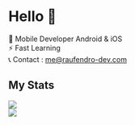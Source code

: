 # Hello 👋

💼  Mobile Developer Android & iOS</br>
⚡   Fast Learning</br>
📞  Contact : me@raufendro-dev.com

## My Stats
<p align="left">
<img src=https://github-readme-stats.vercel.app/api/top-langs/?username=raufendro-dev&show_icons=true&theme=midnight-purple /></br>
<img src=https://github-readme-stats.vercel.app/api?username=raufendro-dev&show_icons=true%20alt=Rauf%20Endro&theme=midnight-purple />
</p>
